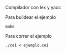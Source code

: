 Compilador con lex y yacc

Para buildear el ejemplo

```shell
make
```

Para correr el ejemplo

```shell
./cei < ejemplo.cei
```

